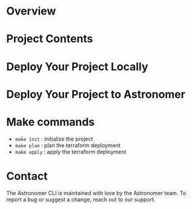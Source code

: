 
Overview
========


Project Contents
================


Deploy Your Project Locally
===========================


Deploy Your Project to Astronomer
=================================

Make commands
=================================

- `make init` : initialize the project
- `make plan` : plan the terraform deployment
- `make apply` : apply the terraform deployment


Contact
=======

The Astronomer CLI is maintained with love by the Astronomer team. To report a bug or suggest a change, reach out to our support.

